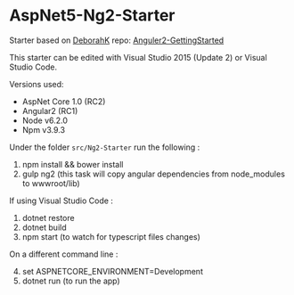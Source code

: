 # AspNet5-Ng2-Starter
Starter based on [DeborahK](https://github.com/DeborahK) repo: [Anguler2-GettingStarted](https://github.com/DeborahK/Angular2-GettingStarted)


This starter can be edited with Visual Studio 2015 (Update 2) or Visual Studio Code.

Versions used:
* AspNet Core 1.0 (RC2)
* Angular2 (RC1)
* Node v6.2.0
* Npm v3.9.3


Under the folder `src/Ng2-Starter` run the following :

1. npm install && bower install
2. gulp ng2 (this task will copy angular dependencies from node_modules to wwwroot/lib)


If using Visual Studio Code :

1. dotnet restore
2. dotnet build
3. npm start (to watch for typescript files changes)
 
On a different command line :

4. set ASPNETCORE_ENVIRONMENT=Development
5. dotnet run (to run the app)
